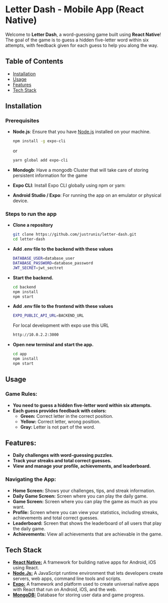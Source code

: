 # Letter Dash - Mobile App (React Native)

Welcome to **Letter Dash**, a word-guessing game built using **React Native**! The goal of the game is to guess a hidden five-letter word within six attempts, with feedback given for each guess to help you along the way.

## Table of Contents

- [Installation](#installation)
- [Usage](#usage)
- [Features](#features)
- [Tech Stack](#tech-stack)

## Installation

### Prerequisites

- **Node.js**: Ensure that you have [Node.js](https://nodejs.org/) installed on your machine.

  ```bash
  npm install -g expo-cli
  ```

  or

  ```bash
  yarn global add expo-cli
  ```

- **Mondogb**: Have a mongodb Cluster that will take care of storing persistent information for the game
- **Expo CLI**: Install Expo CLI globally using npm or yarn:
- **Android Studio / Expo**: For running the app on an emulator or physical device.

### Steps to run the app

- **Clone a repository**

  ```bash
  git clone https://github.com/justrunis/letter-dash.git
  cd letter-dash
  ```

- **Add .env file to the backend with these values**

  ```bash
  DATABASE_USER=database_user
  DATABASE_PASSWORD=database_password
  JWT_SECRET=jwt_sectret
  ```

- **Start the backend.**

  ```bash
  cd backend
  npm install
  npm start
  ```

- **Add .env file to the frontend with these values**

  ```bash
  EXPO_PUBLIC_API_URL=BACKEND_URL
  ```
  For local development with expo use this URL

  ```bash
  http://10.0.2.2:3000
  ```

- **Open new terminal and start the app.**

  ```bash
  cd app
  npm install
  npm start
  ```

## Usage

### Game Rules:

- **You need to guess a hidden five-letter word within six attempts.**
- **Each guess provides feedback with colors:**
  - **Green:** Correct letter in the correct position.
  - **Yellow:** Correct letter, wrong position.
  - **Gray:** Letter is not part of the word.

## Features:

- **Daily challenges with word-guessing puzzles.**
- **Track your streaks and total correct guesses.**
- **View and manage your profile, achievements, and leaderboard.**

### Navigating the App:

- **Home Screen:** Shows your challenges, tips, and streak information.
- **Daily Game Screen:** Screen where you can play the daily game.
- **Game Screen:** Screen where you can play the game as much as you want.
- **Profile:** Screen where you can view your statistics, including streaks, achievements and total correct guesses.
- **Leaderboard:** Screen that shows the leaderboard of all users that play the daily game.
- **Achievements:** View all achievements that are achievable in the game.

## Tech Stack

- [**React Native:**](https://reactnative.dev/) A framework for building native apps for Android, iOS using React.
- [**Node.Js:**](https://nodejs.org/en) A JavaScript runtime environment that lets developers create servers, web apps, command line tools and scripts.
- [**Expo:**](https://expo.dev/) A framework and platform used to create universal native apps with React that run on Android, iOS, and the web.
- [**MongoDB:**](https://www.mongodb.com/) Database for storing user data and game progress.

